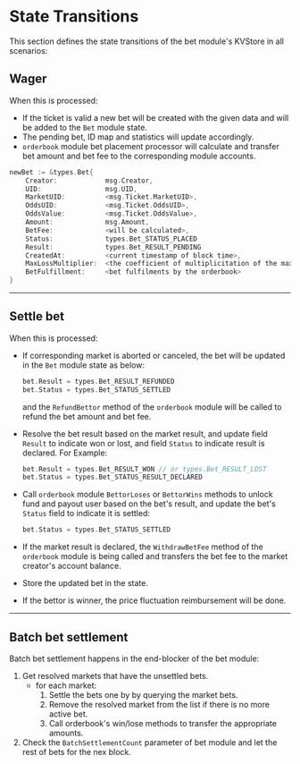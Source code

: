 # **State Transitions**

This section defines the state transitions of the bet module's KVStore in all scenarios:

## **Wager**

When this is processed:

- If the ticket is valid a new bet will be created with the given data and will be added to the `Bet` module state.
- The pending bet, ID map and statistics will update accordingly.
- `orderbook` module bet placement processor will calculate and transfer bet amount and bet fee to the corresponding module accounts.

```go
newBet := &types.Bet{
    Creator:            msg.Creator,
    UID:                msg.UID,
    MarketUID:          <msg.Ticket.MarketUID>,
    OddsUID:            <msg.Ticket.OddsUID>,
    OddsValue:          <msg.Ticket.OddsValue>,
    Amount:             msg.Amount,
    BetFee:             <will be calculated>,
    Status:             types.Bet_STATUS_PLACED
    Result:             types.Bet_RESULT_PENDING
    CreatedAt:          <current timestamp of block time>,
    MaxLossMultiplier:  <the coefficient of multiplicitation of the maximum loss>,
    BetFulfillment:     <bet fulfilments by the orderbook>
}
```

---

## **Settle bet**

When this  is processed:

- If corresponding market is aborted or canceled, the bet will be updated in the `Bet` module state as below:

    ```go
    bet.Result = types.Bet_RESULT_REFUNDED
    bet.Status = types.Bet_STATUS_SETTLED
    ```

    and the `RefundBettor` method of the `orderbook` module will be called to refund the bet amount and bet fee.

- Resolve the bet result based on the market result, and update field `Result` to indicate won or lost, and field `Status` to indicate result is declared. For Example:

    ```go
    bet.Result = types.Bet_RESULT_WON // or types.Bet_RESULT_LOST
    bet.Status = types.Bet_STATUS_RESULT_DECLARED
    ```

- Call `orderbook` module `BettorLoses` or `BettorWins` methods to unlock fund and payout user based on the bet's result, and update the bet's `Status` field to indicate it is settled:

    ```go
    bet.Status = types.Bet_STATUS_SETTLED
    ```

- If the market result is declared, the `WithdrawBetFee` method of the `orderbook` module is being called and transfers the bet fee to the market creator's account balance.
- Store the updated bet in the state.
- If the bettor is winner, the price fluctuation reimbursement will be done.

---

## **Batch bet settlement**

Batch bet settlement happens in the end-blocker of the bet module:

1. Get resolved markets that have the unsettled bets.
    - for each market:
        1. Settle the bets one by by querying the market bets.
        2. Remove the resolved market from the list if there is no more active bet.
        3. Call orderbook's win/lose methods to transfer the appropriate amounts.
2. Check the `BatchSettlementCount` parameter of bet module and let the rest of bets for the nex block.
